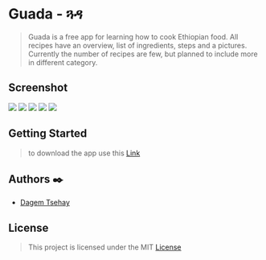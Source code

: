 # Guada - ጓዳ

> Guada is a free app for learning how to cook Ethiopian food. All recipes have an overview, list of ingredients, steps and a pictures. 
> Currently the number of recipes are few, but planned to include more in different category.

## Screenshot 

<p float="left">
  <img src="https://github.com/dagemtsehay1/gursha-ethiopian_recipe_app/blob/main/screenshots/myapp.gif" >
  <img src="https://github.com/dagemtsehay1/gursha-ethiopian_recipe_app/blob/main/screenshots/1.PNG" >
  <img src="https://github.com/dagemtsehay1/gursha-ethiopian_recipe_app/blob/main/screenshots/2.PNG" >
  <img src="https://github.com/dagemtsehay1/gursha-ethiopian_recipe_app/blob/main/screenshots/3.PNG" >
  <img src="https://github.com/dagemtsehay1/gursha-ethiopian_recipe_app/blob/main/screenshots/4.PNG" >
</p>

## Getting Started

> to download the app use this [Link](https://github.com/dagemtsehay1/gursha-ethiopian_recipe_app/releases/download/v1.0/gursha.apk)



## Authors ✒️

  - [Dagem Tsehay](https://github.com/dagemtsehay1)

## License
  > This project is licensed under the MIT [License](https://github.com/dagemtsehay1/gursha-ethiopian_recipe_app/blob/main/LICENSE)
